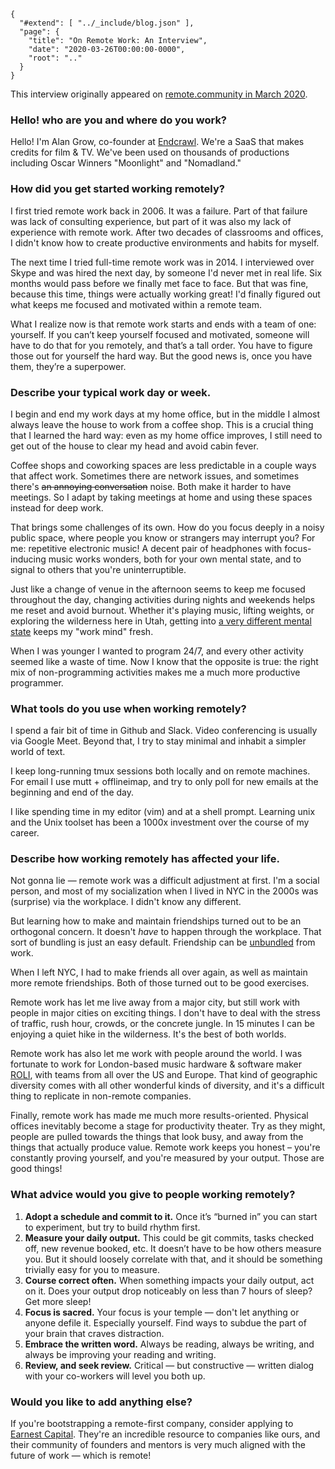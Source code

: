 
    {
      "#extend": [ "../_include/blog.json" ],
      "page": {
        "title": "On Remote Work: An Interview",
        "date": "2020-03-26T00:00:00-0000",
        "root": ".."
      }
    }

This interview originally appeared on [remote.community in March 2020](https://remoteworkers.community/interviews/3-alan-grow).

### Hello! who are you and where do you work?

Hello! I'm Alan Grow, co-founder at [Endcrawl](https://endcrawl.com). We're a SaaS that makes credits for film & TV. We've been used on thousands of productions including Oscar Winners "Moonlight" and "Nomadland."

### How did you get started working remotely?

I first tried remote work back in 2006. It was a failure. Part of that failure was lack of consulting experience, but part of it was also my lack of experience with remote work. After two decades of classrooms and offices, I didn't know how to create productive environments and habits for myself.

The next time I tried full-time remote work was in 2014. I interviewed over Skype and was hired the next day, by someone I'd never met in real life. Six months would pass before we finally met face to face. But that was fine, because this time, things were actually working great! I'd finally figured out what keeps me focused and motivated within a remote team.

What I realize now is that remote work starts and ends with a team of one: yourself. If you can’t keep yourself focused and motivated, someone will have to do that for you remotely, and that’s a tall order. You have to figure those out for yourself the hard way. But the good news is, once you have them, they’re a superpower.

### Describe your typical work day or week.

I begin and end my work days at my home office, but in the middle I almost always leave the house to work from a coffee shop. This is a crucial thing that I learned the hard way: even as my home office improves, I still need to get out of the house to clear my head and avoid cabin fever.

Coffee shops and coworking spaces are less predictable in a couple ways that affect work. Sometimes there are network issues, and sometimes there's ~~an annoying conversation~~ noise. Both make it harder to have meetings. So I adapt by taking meetings at home and using these spaces instead for deep work.

That brings some challenges of its own. How do you focus deeply in a noisy public space, where people you know or strangers may interrupt you? For me: repetitive electronic music! A decent pair of headphones with focus-inducing music works wonders, both for your own mental state, and to signal to others that you're uninterruptible.

Just like a change of venue in the afternoon seems to keep me focused throughout the day, changing activities during nights and weekends helps me reset and avoid burnout. Whether it's playing music, lifting weights, or exploring the wilderness here in Utah, getting into [a very different mental state](https://media3.giphy.com/media/oWWfwpLj5l0XK/source.gif) keeps my "work mind" fresh.

When I was younger I wanted to program 24/7, and every other activity seemed like a waste of time. Now I know that the opposite is true: the right mix of non-programming activities makes me a much more productive programmer.

### What tools do you use when working remotely?

I spend a fair bit of time in Github and Slack. Video conferencing is usually via Google Meet. Beyond that, I try to stay minimal and inhabit a simpler world of text.

I keep long-running tmux sessions both locally and on remote machines. For email I use mutt + offlineimap, and try to only poll for new emails at the beginning and end of the day.

I like spending time in my editor (vim) and at a shell prompt. Learning unix and the Unix toolset has been a 1000x investment over the course of my career.

### Describe how working remotely has affected your life.

Not gonna lie — remote work was a difficult adjustment at first. I'm a social person, and most of my socialization when I lived in NYC in the 2000s was (surprise) via the workplace. I didn't know any different.

But learning how to make and maintain friendships turned out to be an orthogonal concern. It doesn't _have_ to happen through the workplace. That sort of bundling is just an easy default. Friendship can be [unbundled](https://hbr.org/2014/06/how-to-succeed-in-business-by-bundling-and-unbundling) from work.

When I left NYC, I had to make friends all over again, as well as maintain more remote friendships. Both of those turned out to be good exercises.

Remote work has let me live away from a major city, but still work with people in major cities on exciting things. I don't have to deal with the stress of traffic, rush hour, crowds, or the concrete jungle. In 15 minutes I can be enjoying a quiet hike in the wilderness. It's the best of both worlds.

Remote work has also let me work with people around the world. I was fortunate to work for London-based music hardware & software maker [ROLI](https://roli.com/), with teams from all over the US and Europe. That kind of geographic diversity comes with all other wonderful kinds of diversity, and it's a difficult thing to replicate in non-remote companies.

Finally, remote work has made me much more results-oriented. Physical offices inevitably become a stage for productivity theater. Try as they might, people are pulled towards the things that look busy, and away from the things that actually produce value. Remote work keeps you honest – you're constantly proving yourself, and you're measured by your output. Those are good things!

### What advice would you give to people working remotely?

1. **Adopt a schedule and commit to it.** Once it’s “burned in” you can start to experiment, but try to build rhythm first.
2. **Measure your daily output.** This could be git commits, tasks checked off, new revenue booked, etc. It doesn’t have to be how others measure you. But it should loosely correlate with that, and it should be something trivially easy for you to measure.
3. **Course correct often.** When something impacts your daily output, act on it. Does your output drop noticeably on less than 7 hours of sleep? Get more sleep!
4. **Focus is sacred.** Your focus is your temple — don't let anything or anyone defile it. Especially yourself. Find ways to subdue the part of your brain that craves distraction.
5. **Embrace the written word.** Always be reading, always be writing, and always be improving your reading and writing.
6. **Review, and seek review.** Critical — but constructive — written dialog with your co-workers will level you both up.

### Would you like to add anything else?

If you're bootstrapping a remote-first company, consider applying to [Earnest Capital](https://earnestcapital.com/). They're an incredible resource to companies like ours, and their community of founders and mentors is very much aligned with the future of work — which is remote!
